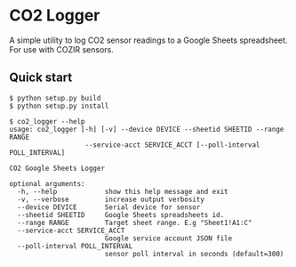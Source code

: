 # CO2 Logger

A simple utility to log CO2 sensor readings to a Google Sheets spreadsheet.
For use with COZIR sensors.

## Quick start
```
$ python setup.py build
$ python setup.py install

$ co2_logger --help
usage: co2_logger [-h] [-v] --device DEVICE --sheetid SHEETID --range RANGE
                   --service-acct SERVICE_ACCT [--poll-interval POLL_INTERVAL]

CO2 Google Sheets Logger

optional arguments:
  -h, --help            show this help message and exit
  -v, --verbose         increase output verbosity
  --device DEVICE       Serial device for sensor
  --sheetid SHEETID     Google Sheets spreadsheets id.
  --range RANGE         Target sheet range. E.g "Sheet1!A1:C"
  --service-acct SERVICE_ACCT
                        Google service account JSON file
  --poll-interval POLL_INTERVAL
                        sensor poll interval in seconds (default=300)
```
